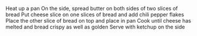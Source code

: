 Heat up a pan
On the side, spread butter on both sides of two slices of bread
Put cheese slice on one slices of bread and add chili pepper flakes
Place the other slice of bread on top and place in pan
Cook until cheese has melted and bread crispy as well as golden
Serve with ketchup on the side